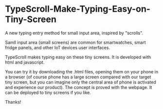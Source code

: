 # TypeScroll-Make-Typing-Easy-on-Tiny-Screen

A new typing entry method for small input area, inspired by "scrolls".

Samll input area (small screens) are common for smartwatches, smart fridge panels, and other IoT devices user interfaces.

TypeScroll makes typing easy on these tiny screens. It is developed with html and javascript. 

You can try it by downloading the .html files, opening them on your phone in a browser (of course phone has a large screen compared with our target tiny screen, but you can imagine only the central area of phone is activated and experience our product).
The concept is proved with the webpage. It can be deployed to tiny screens if you like.

Thanks!
